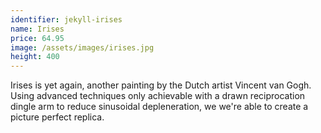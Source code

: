 ```yaml
---
identifier: jekyll-irises
name: Irises
price: 64.95
image: /assets/images/irises.jpg
height: 400
---
```

Irises is yet again, another painting by the Dutch artist Vincent van Gogh. Using advanced techniques only achievable with a drawn reciprocation dingle arm to reduce sinusoidal depleneration, we we're able to create a picture perfect replica.
